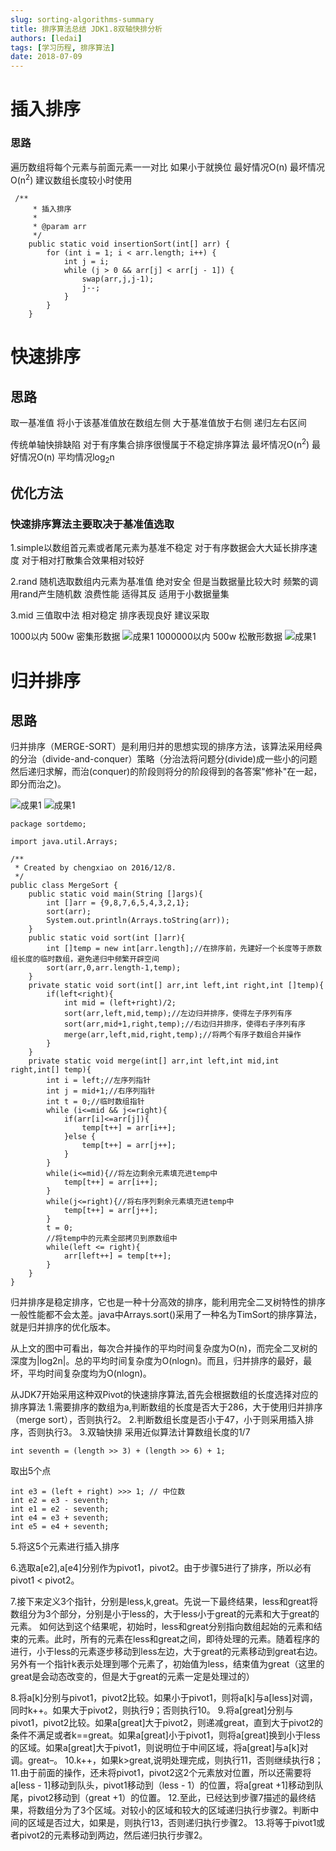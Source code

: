 ```yaml
---
slug: sorting-algorithms-summary
title: 排序算法总结 JDK1.8双轴快排分析
authors: [ledai]
tags: [学习历程, 排序算法]
date: 2018-07-09
---
```


<!-- truncate -->

<h1>插入排序</h1>
<h3>思路</h3>
遍历数组将每个元素与前面元素一一对比 如果小于就换位
最好情况O(n)  最坏情况O(n<sup>2</sup>) 建议数组长度较小时使用

<!-- truncate -->
```
 /**
     * 插入排序
     *
     * @param arr
     */
    public static void insertionSort(int[] arr) {
        for (int i = 1; i < arr.length; i++) {
            int j = i;
            while (j > 0 && arr[j] < arr[j - 1]) {
                swap(arr,j,j-1);
                j--;
            }
        }
    }
```
<h1>快速排序</h1>
<h2>思路</h2>
取一基准值 将小于该基准值放在数组左侧 大于基准值放于右侧 递归左右区间

传统单轴快排缺陷 对于有序集合排序很慢属于不稳定排序算法  最坏情况O(n<sup>2</sup>) 最好情况O(n) 平均情况log<sub>2</sub>n
<h2>优化方法</h2>
<h3>快速排序算法主要取决于基准值选取</h3>
1.simple以数组首元素或者尾元素为基准不稳定  对于有序数据会大大延长排序速度  对于相对打散集合效果相对较好

2.rand 随机选取数组内元素为基准值  绝对安全  但是当数据量比较大时 频繁的调用rand产生随机数 浪费性能 适得其反 适用于小数据量集

3.mid  三值取中法 相对稳定  排序表现良好  建议采取

1000以内 500w 密集形数据
 ![成果1](https://raw.githubusercontent.com/MrDLontheway/mrdlontheway.github.io/master/images/qs1.png)
 1000000以内 500w 松散形数据
 ![成果1](https://raw.githubusercontent.com/MrDLontheway/mrdlontheway.github.io/master/images/qs2.png)
<h1>归并排序</h1>
<h2>思路</h2>
归并排序（MERGE-SORT）是利用归并的思想实现的排序方法，该算法采用经典的分治（divide-and-conquer）策略（分治法将问题分(divide)成一些小的问题然后递归求解，而治(conquer)的阶段则将分的阶段得到的各答案"修补"在一起，即分而治之)。

 ![成果1](https://raw.githubusercontent.com/MrDLontheway/mrdlontheway.github.io/master/images/guibing1.png)
 ![成果1](https://raw.githubusercontent.com/MrDLontheway/mrdlontheway.github.io/master/images/guibing2.png)

```text
package sortdemo;

import java.util.Arrays;

/**
 * Created by chengxiao on 2016/12/8.
 */
public class MergeSort {
    public static void main(String []args){
        int []arr = {9,8,7,6,5,4,3,2,1};
        sort(arr);
        System.out.println(Arrays.toString(arr));
    }
    public static void sort(int []arr){
        int []temp = new int[arr.length];//在排序前，先建好一个长度等于原数组长度的临时数组，避免递归中频繁开辟空间
        sort(arr,0,arr.length-1,temp);
    }
    private static void sort(int[] arr,int left,int right,int []temp){
        if(left<right){
            int mid = (left+right)/2;
            sort(arr,left,mid,temp);//左边归并排序，使得左子序列有序
            sort(arr,mid+1,right,temp);//右边归并排序，使得右子序列有序
            merge(arr,left,mid,right,temp);//将两个有序子数组合并操作
        }
    }
    private static void merge(int[] arr,int left,int mid,int right,int[] temp){
        int i = left;//左序列指针
        int j = mid+1;//右序列指针
        int t = 0;//临时数组指针
        while (i<=mid && j<=right){
            if(arr[i]<=arr[j]){
                temp[t++] = arr[i++];
            }else {
                temp[t++] = arr[j++];
            }
        }
        while(i<=mid){//将左边剩余元素填充进temp中
            temp[t++] = arr[i++];
        }
        while(j<=right){//将右序列剩余元素填充进temp中
            temp[t++] = arr[j++];
        }
        t = 0;
        //将temp中的元素全部拷贝到原数组中
        while(left <= right){
            arr[left++] = temp[t++];
        }
    }
}
```
归并排序是稳定排序，它也是一种十分高效的排序，能利用完全二叉树特性的排序一般性能都不会太差。java中Arrays.sort()采用了一种名为TimSort的排序算法，就是归并排序的优化版本。

从上文的图中可看出，每次合并操作的平均时间复杂度为O(n)，而完全二叉树的深度为|log2n|。总的平均时间复杂度为O(nlogn)。而且，归并排序的最好，最坏，平均时间复杂度均为O(nlogn)。


   从JDK7开始采用这种双Pivot的快速排序算法,首先会根据数组的长度选择对应的排序算法
1.需要排序的数组为a,判断数组的长度是否大于286，大于使用归并排序（merge sort），否则执行2。 
2.判断数组长度是否小于47，小于则采用插入排序，否则执行3。 
3.双轴快排
采用近似算法计算数组长度的1/7
```
int seventh = (length >> 3) + (length >> 6) + 1;
```
取出5个点
```
int e3 = (left + right) >>> 1; // 中位数
int e2 = e3 - seventh;
int e1 = e2 - seventh;
int e4 = e3 + seventh;
int e5 = e4 + seventh;
```
5.将这5个元素进行插入排序 

6.选取a[e2],a[e4]分别作为pivot1，pivot2。由于步骤5进行了排序，所以必有pivot1 < pivot2。

7.接下来定义3个指针，分别是less,k,great。先说一下最终结果，less和great将数组分为3个部分，分别是小于less的，大于less小于great的元素和大于great的元素。 
如何达到这个结果呢，初始时，less和great分别指向数组起始的元素和结束的元素。此时，所有的元素在less和great之间，即待处理的元素。随着程序的进行，小于less的元素逐步移动到less左边，大于great的元素移动到great右边。 
另外有一个指针k表示处理到哪个元素了，初始值为less，结束值为great（这里的great是会动态改变的，但是大于great的元素一定是处理过的） 

8.将a[k]分别与pivot1，pivot2比较。如果小于pivot1，则将a[k]与a[less]对调，同时k++。如果大于pivot2，则执行9；否则执行10。 
9.将a[great]分别与pivot1，pivot2比较。如果a[great]大于pivot2，则递减great，直到大于pivot2的条件不满足或者k==great。如果a[great]小于pivot1，则将a[great]换到小于less的区域。如果a[great]大于pivot1，则说明位于中间区域，将a[great]与a[k]对调。great–。 
10.k++，如果k>great,说明处理完成，则执行11，否则继续执行8； 
11.由于前面的操作，还未将pivot1，pivot2这2个元素放对位置，所以还需要将a[less - 1]移动到队头，pivot1移动到（less - 1）的位置，将a[great +1]移动到队尾，pivot2移动到（great +1）的位置。 
12.至此，已经达到步骤7描述的最终结果，将数组分为了3个区域。对较小的区域和较大的区域递归执行步骤2。判断中间的区域是否过大，如果是，则执行13，否则递归执行步骤2。 
13.将等于pivot1或者pivot2的元素移动到两边，然后递归执行步骤2。